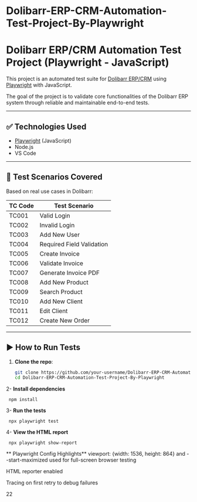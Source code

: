 # Dolibarr-ERP-CRM-Automation-Test-Project-By-Playwright
# Dolibarr ERP/CRM Automation Test Project (Playwright - JavaScript)

This project is an automated test suite for [Dolibarr ERP/CRM](https://demo.dolibarr.org/) using [Playwright](https://playwright.dev/) with JavaScript.

The goal of the project is to validate core functionalities of the Dolibarr ERP system through reliable and maintainable end-to-end tests.

---

## ✅ Technologies Used

- [Playwright](https://playwright.dev/) (JavaScript)
- Node.js
- VS Code

---

## 🧪 Test Scenarios Covered

Based on real use cases in Dolibarr:

| TC Code | Test Scenario                      |
|---------|------------------------------------|
| TC001   | Valid Login                        |
| TC002   | Invalid Login                      |
| TC003   | Add New User                       |
| TC004   | Required Field Validation          |
| TC005   | Create Invoice                     |
| TC006   | Validate Invoice                   |
| TC007   | Generate Invoice PDF               |
| TC008   | Add New Product                    |
| TC009   | Search Product                     |
| TC010   | Add New Client                     |
| TC011   | Edit Client                        |
| TC012   | Create New Order                   |

---

## ▶️ How to Run Tests

1. **Clone the repo**:
   ```bash
   git clone https://github.com/your-username/Dolibarr-ERP-CRM-Automation-Test-Project-By-Playwright.git
   cd Dolibarr-ERP-CRM-Automation-Test-Project-By-Playwright
   ```
2- **Install dependencies**
   ```
    npm install
   ```
3- **Run the tests**
   ```
    npx playwright test
   ```
4- **View the HTML report**
   ```
    npx playwright show-report
   ```

** Playwright Config Highlights**
viewport: {width: 1536, height:  864} and --start-maximized used for full-screen browser testing

HTML reporter enabled

Tracing on first retry to debug failures



22
